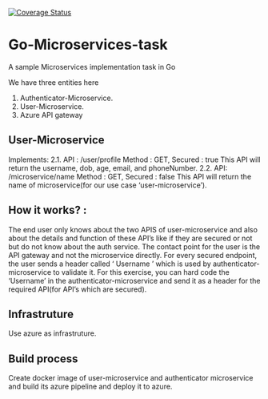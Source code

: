 [![Coverage Status](https://coveralls.io/repos/github/aayushrangwala/User-Microservice/badge.svg?branch=master)](https://coveralls.io/github/aayushrangwala/User-Microservice?branch=master)

# Go-Microservices-task

A sample Microservices implementation task in Go

We have three entities here
1. Authenticator-Microservice.
2. User-Microservice.
3. Azure API gateway


## User-Microservice
Implements:
  2.1. API : /user/profile Method : GET, Secured : true
  This API will return the username, dob, age, email, and phoneNumber.
  2.2. API: /microservice/name Method : GET, Secured : false
  This API will return the name of microservice(for our use case ‘user-microservice’).


## How it works? :
The end user only knows about the two APIS of user-microservice and also about the details
and function of these API’s like if they are secured or not but do not know about the auth
service. The contact point for the user is the API gateway and not the microservice directly.
For every secured endpoint, the user sends a header called ‘ Username ’ which is used by
authenticator-microservice to validate it. For this exercise, you can hard code the
‘Username’ in the authenticator-microservice and send it as a header for the required
API(for API’s which are secured).

## Infrastruture
Use azure as infrastruture.

## Build process
Create docker image of user-microservice and authenticator microservice and build its azure
pipeline and deploy it to azure.


